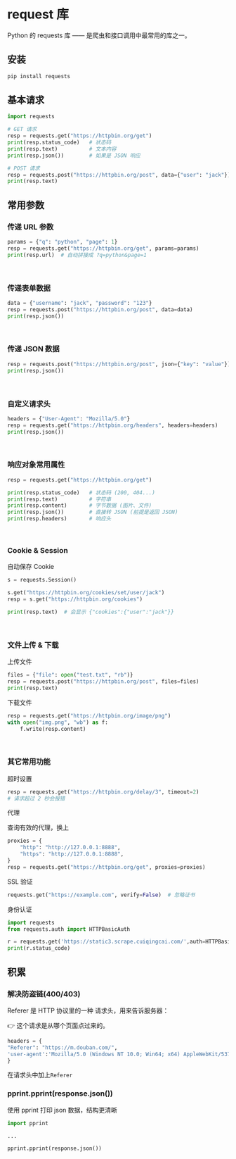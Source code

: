 # request 库

Python 的 requests 库 —— 是爬虫和接口调用中最常用的库之一。

## 安装

```bash
pip install requests
```

## 基本请求

```py
import requests

# GET 请求
resp = requests.get("https://httpbin.org/get")
print(resp.status_code)   # 状态码
print(resp.text)          # 文本内容
print(resp.json())        # 如果是 JSON 响应
```

```py
# POST 请求
resp = requests.post("https://httpbin.org/post", data={"user": "jack"})
print(resp.text)
```

## 常用参数

### 传递 URL 参数

```py
params = {"q": "python", "page": 1}
resp = requests.get("https://httpbin.org/get", params=params)
print(resp.url)  # 自动拼接成 ?q=python&page=1
```

<br>

### 传递表单数据

```py
data = {"username": "jack", "password": "123"}
resp = requests.post("https://httpbin.org/post", data=data)
print(resp.json())
```

<br>

### 传递 JSON 数据

```py
resp = requests.post("https://httpbin.org/post", json={"key": "value"})
print(resp.json())
```

<br>

### 自定义请求头

```py
headers = {"User-Agent": "Mozilla/5.0"}
resp = requests.get("https://httpbin.org/headers", headers=headers)
print(resp.json())
```

<br>

### 响应对象常用属性

```py
resp = requests.get("https://httpbin.org/get")

print(resp.status_code)   # 状态码 (200, 404...)
print(resp.text)          # 字符串
print(resp.content)       # 字节数据 (图片、文件)
print(resp.json())        # 直接转 JSON (前提是返回 JSON)
print(resp.headers)       # 响应头
```

<br>

### Cookie & Session

自动保存 Cookie

```py
s = requests.Session()

s.get("https://httpbin.org/cookies/set/user/jack")
resp = s.get("https://httpbin.org/cookies")

print(resp.text)  # 会显示 {"cookies":{"user":"jack"}}
```

<br>

### 文件上传 & 下载

上传文件

```py
files = {"file": open("test.txt", "rb")}
resp = requests.post("https://httpbin.org/post", files=files)
print(resp.text)
```

下载文件

```py
resp = requests.get("https://httpbin.org/image/png")
with open("img.png", "wb") as f:
    f.write(resp.content)
```

<br>

### 其它常用功能

超时设置

```py
resp = requests.get("https://httpbin.org/delay/3", timeout=2)
# 请求超过 2 秒会报错
```

代理

查询有效的代理，换上

```py
proxies = {
    "http": "http://127.0.0.1:8888",
    "https": "http://127.0.0.1:8888",
}
resp = requests.get("https://httpbin.org/get", proxies=proxies)
```

SSL 验证

```py
requests.get("https://example.com", verify=False)  # 忽略证书
```

身份认证

```py
import requests
from requests.auth import HTTPBasicAuth

r = requests.get('https://static3.scrape.cuiqingcai.com/',auth=HTTPBasicAuth('admin','admin'))
print(r.status_code)
```

## 积累

### 解决防盗链(400/403)

Referer 是 HTTP 协议里的一种 请求头，用来告诉服务器：

👉 这个请求是从哪个页面点过来的。

```py
headers = {
"Referer": "https://m.douban.com/",
'user-agent':'Mozilla/5.0 (Windows NT 10.0; Win64; x64) AppleWebKit/537.36 (KHTML, like Gecko) Chrome/140.0.0.0 Safari/537.36'
}
```

在请求头中加上`Referer`

### pprint.pprint(response.json())

使用 pprint 打印 json 数据，结构更清晰

```py
import pprint

...

pprint.pprint(response.json())
```
